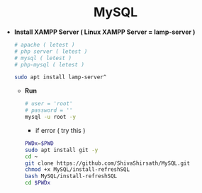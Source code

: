 <h1 align=center>MySQL</h1>

+ **Install XAMPP Server ( Linux XAMPP Server = lamp-server )**
  ```bash
  # apache ( letest )
  # php server ( letest )
  # mysql ( letest )
  # php-mysql ( letest )

  sudo apt install lamp-server^
  ```
  
  + **Run**
    ```bash
    # user = 'root'
    # password = ''
    mysql -u root -y
    ```
    
    - if error ( try this )   
    ```bash
    PWDx=$PWD
    sudo apt install git -y
    cd ~
    git clone https://github.com/ShivaShirsath/MySQL.git
    chmod +x MySQL/install-refreshSQL
    bash MySQL/install-refreshSQL
    cd $PWDx
    ```
    
